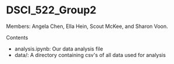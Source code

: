 # DSCI_522_Group2
Members: Angela Chen, Ella Hein, Scout McKee, and Sharon Voon.

Contents
- analysis.ipynb: Our data analysis file
- data/: A directory containing csv's of all data used for analysis

